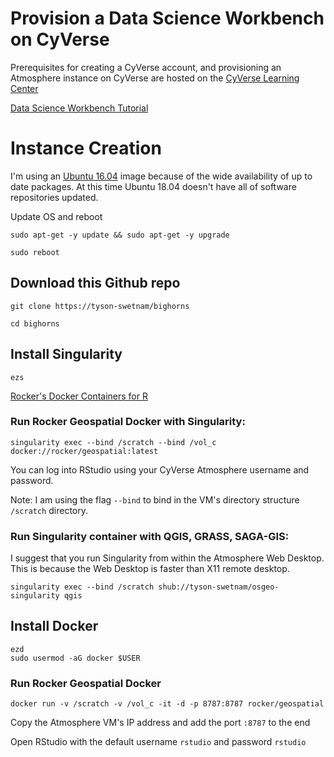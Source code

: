 # Provision a Data Science Workbench on CyVerse

Prerequisites for creating a CyVerse account, and provisioning an Atmosphere instance on CyVerse are hosted on the [CyVerse Learning Center](http://learning.cyverse.org/en/latest/)

[Data Science Workbench Tutorial](https://cyverse-neon-data-institute-2018.readthedocs-hosted.com/en/latest/)

# Instance Creation

I'm using an [Ubuntu 16.04](https://atmo.cyverse.org/application/images/1453) image because of the wide availability of up to date packages. At this time Ubuntu 18.04 doesn't have all of software repositories updated.  

Update OS and reboot

```
sudo apt-get -y update && sudo apt-get -y upgrade

sudo reboot
```
## Download this Github repo

```
git clone https://tyson-swetnam/bighorns

cd bighorns
```

## Install Singularity

```
ezs
```

[Rocker's Docker Containers for R](https://journal.r-project.org/archive/2017/RJ-2017-065/RJ-2017-065.pdf)

### Run Rocker Geospatial Docker with Singularity:

```
singularity exec --bind /scratch --bind /vol_c docker://rocker/geospatial:latest 
```

You can log into RStudio using your CyVerse Atmosphere username and password.

Note: I am using the flag `--bind` to bind in the VM's directory structure `/scratch` directory. 

### Run Singularity container with QGIS, GRASS, SAGA-GIS:

I suggest that you run Singularity from within the Atmosphere Web Desktop. This is because the Web Desktop is faster than X11 remote desktop.

```
singularity exec --bind /scratch shub://tyson-swetnam/osgeo-singularity qgis
```

## Install Docker

```
ezd
sudo usermod -aG docker $USER
```

### Run Rocker Geospatial Docker

```
docker run -v /scratch -v /vol_c -it -d -p 8787:8787 rocker/geospatial
```
Copy the Atmosphere VM's IP address and add the port `:8787` to the end

Open RStudio with the default username `rstudio` and password `rstudio`

